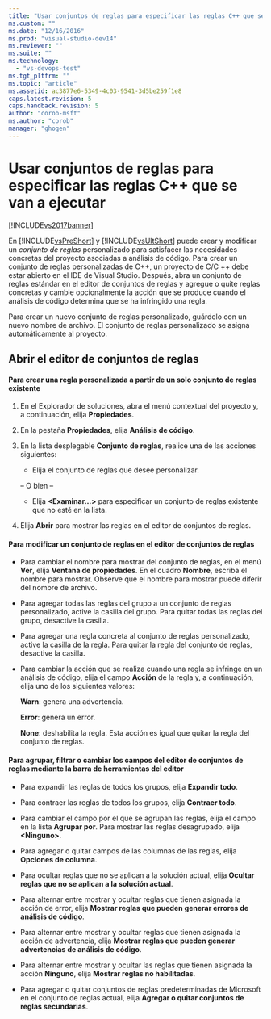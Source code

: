 ```yaml
---
title: "Usar conjuntos de reglas para especificar las reglas C++ que se van a ejecutar | Microsoft Docs"
ms.custom: ""
ms.date: "12/16/2016"
ms.prod: "visual-studio-dev14"
ms.reviewer: ""
ms.suite: ""
ms.technology: 
  - "vs-devops-test"
ms.tgt_pltfrm: ""
ms.topic: "article"
ms.assetid: ac3877e6-5349-4c03-9541-3d5be259f1e8
caps.latest.revision: 5
caps.handback.revision: 5
author: "corob-msft"
ms.author: "corob"
manager: "ghogen"
---
```

# Usar conjuntos de reglas para especificar las reglas C++ que se van a ejecutar
[!INCLUDE[vs2017banner](../code-quality/includes/vs2017banner.md)]

En [!INCLUDE[vsPreShort](../code-quality/includes/vspreshort_md.md)] y [!INCLUDE[vsUltShort](../code-quality/includes/vsultshort_md.md)] puede crear y modificar un *conjunto de reglas* personalizado para satisfacer las necesidades concretas del proyecto asociadas a análisis de código.  Para crear un conjunto de reglas personalizadas de C\+\+, un proyecto de C\/C \+\+ debe estar abierto en el IDE de Visual Studio.  Después, abra un conjunto de reglas estándar en el editor de conjuntos de reglas y agregue o quite reglas concretas y cambie opcionalmente la acción que se produce cuando el análisis de código determina que se ha infringido una regla.  
  
 Para crear un nuevo conjunto de reglas personalizado, guárdelo con un nuevo nombre de archivo.  El conjunto de reglas personalizado se asigna automáticamente al proyecto.  
  
## Abrir el editor de conjuntos de reglas  
  
#### Para crear una regla personalizada a partir de un solo conjunto de reglas existente  
  
1.  En el Explorador de soluciones, abra el menú contextual del proyecto y, a continuación, elija **Propiedades**.  
  
2.  En la pestaña **Propiedades**, elija **Análisis de código**.  
  
3.  En la lista desplegable **Conjunto de reglas**, realice una de las acciones siguientes:  
  
    -   Elija el conjunto de reglas que desee personalizar.  
  
     – O bien –  
  
    -   Elija **\<Examinar...\>** para especificar un conjunto de reglas existente que no esté en la lista.  
  
4.  Elija **Abrir** para mostrar las reglas en el editor de conjuntos de reglas.  
  
#### Para modificar un conjunto de reglas en el editor de conjuntos de reglas  
  
-   Para cambiar el nombre para mostrar del conjunto de reglas, en el menú **Ver**, elija **Ventana de propiedades**.  En el cuadro **Nombre**, escriba el nombre para mostrar.  Observe que el nombre para mostrar puede diferir del nombre de archivo.  
  
-   Para agregar todas las reglas del grupo a un conjunto de reglas personalizado, active la casilla del grupo.  Para quitar todas las reglas del grupo, desactive la casilla.  
  
-   Para agregar una regla concreta al conjunto de reglas personalizado, active la casilla de la regla.  Para quitar la regla del conjunto de reglas, desactive la casilla.  
  
-   Para cambiar la acción que se realiza cuando una regla se infringe en un análisis de código, elija el campo **Acción** de la regla y, a continuación, elija uno de los siguientes valores:  
  
     **Warn**: genera una advertencia.  
  
     **Error**: genera un error.  
  
     **None**: deshabilita la regla.  Esta acción es igual que quitar la regla del conjunto de reglas.  
  
#### Para agrupar, filtrar o cambiar los campos del editor de conjuntos de reglas mediante la barra de herramientas del editor  
  
-   Para expandir las reglas de todos los grupos, elija **Expandir todo**.  
  
-   Para contraer las reglas de todos los grupos, elija **Contraer todo**.  
  
-   Para cambiar el campo por el que se agrupan las reglas, elija el campo en la lista **Agrupar por**.  Para mostrar las reglas desagrupado, elija **\<Ninguno\>**.  
  
-   Para agregar o quitar campos de las columnas de las reglas, elija **Opciones de columna**.  
  
-   Para ocultar reglas que no se aplican a la solución actual, elija **Ocultar reglas que no se aplican a la solución actual**.  
  
-   Para alternar entre mostrar y ocultar reglas que tienen asignada la acción de error, elija **Mostrar reglas que pueden generar errores de análisis de código**.  
  
-   Para alternar entre mostrar y ocultar reglas que tienen asignada la acción de advertencia, elija **Mostrar reglas que pueden generar advertencias de análisis de código**.  
  
-   Para alternar entre mostrar y ocultar las reglas que tienen asignada la acción **Ninguno**, elija **Mostrar reglas no habilitadas**.  
  
-   Para agregar o quitar conjuntos de reglas predeterminadas de Microsoft en el conjunto de reglas actual, elija **Agregar o quitar conjuntos de reglas secundarias**.